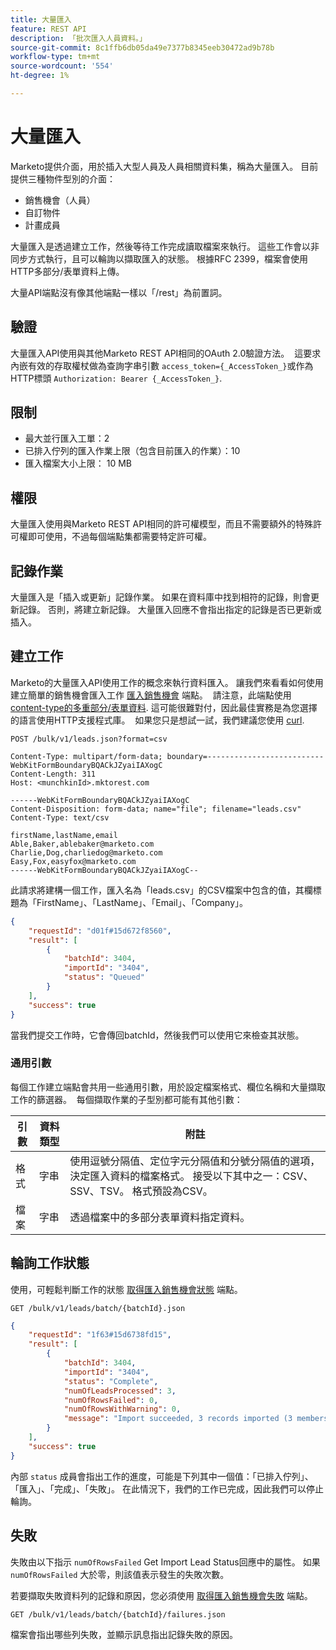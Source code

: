 ```yaml
---
title: 大量匯入
feature: REST API
description: 「批次匯入人員資料。」
source-git-commit: 8c1ffb6db05da49e7377b8345eeb30472ad9b78b
workflow-type: tm+mt
source-wordcount: '554'
ht-degree: 1%

---
```



# 大量匯入

Marketo提供介面，用於插入大型人員及人員相關資料集，稱為大量匯入。 目前提供三種物件型別的介面：

- 銷售機會（人員）
- 自訂物件
- 計畫成員

大量匯入是透過建立工作，然後等待工作完成讀取檔案來執行。 這些工作會以非同步方式執行，且可以輪詢以擷取匯入的狀態。 根據RFC 2399，檔案會使用HTTP多部分/表單資料上傳。

大量API端點沒有像其他端點一樣以「/rest」為前置詞。

## 驗證

大量匯入API使用與其他Marketo REST API相同的OAuth 2.0驗證方法。  這要求內嵌有效的存取權杖做為查詢字串引數 `access_token={_AccessToken_}`或作為HTTP標頭 `Authorization: Bearer {_AccessToken_}`.

## 限制

- 最大並行匯入工單：2
- 已排入佇列的匯入作業上限（包含目前匯入的作業）：10
- 匯入檔案大小上限： 10 MB

## 權限

大量匯入使用與Marketo REST API相同的許可權模型，而且不需要額外的特殊許可權即可使用，不過每個端點集都需要特定許可權。

## 記錄作業

大量匯入是「插入或更新」記錄作業。 如果在資料庫中找到相符的記錄，則會更新記錄。 否則，將建立新記錄。 大量匯入回應不會指出指定的記錄是否已更新或插入。

## 建立工作

Marketo的大量匯入API使用工作的概念來執行資料匯入。 讓我們來看看如何使用建立簡單的銷售機會匯入工作 [匯入銷售機會](https://developer.adobe.com/marketo-apis/api/mapi/#tag/Bulk-Import-Leads/operation/importLeadUsingPOST) 端點。  請注意，此端點使用 [content-type的多重部分/表單資料](https://www.w3.org/Protocols/rfc1341/7_2_Multipart.html). 這可能很難對付，因此最佳實務是為您選擇的語言使用HTTP支援程式庫。  如果您只是想試一試，我們建議您使用 [curl](https://curl.se/).

```
POST /bulk/v1/leads.json?format=csv
```

```
Content-Type: multipart/form-data; boundary=--------------------------WebKitFormBoundaryBQACkJZyaiIAXogC
Content-Length: 311
Host: <munchkinId>.mktorest.com
```

```
------WebKitFormBoundaryBQACkJZyaiIAXogC
Content-Disposition: form-data; name="file"; filename="leads.csv"
Content-Type: text/csv

firstName,lastName,email
Able,Baker,ablebaker@marketo.com
Charlie,Dog,charliedog@marketo.com
Easy,Fox,easyfox@marketo.com
------WebKitFormBoundaryBQACkJZyaiIAXogC--
```

此請求將建構一個工作，匯入名為「leads.csv」的CSV檔案中包含的值，其欄標題為「FirstName」、「LastName」、「Email」、「Company」。

```json
{
    "requestId": "d01f#15d672f8560",
    "result": [
        {
            "batchId": 3404,
            "importId": "3404",
            "status": "Queued"
        }
    ],
    "success": true
}
```

當我們提交工作時，它會傳回batchId，然後我們可以使用它來檢查其狀態。

### 通用引數

每個工作建立端點會共用一些通用引數，用於設定檔案格式、欄位名稱和大量擷取工作的篩選器。  每個擷取作業的子型別都可能有其他引數：

| 引數 | 資料類型 | 附註 |
|---|---|---|
| 格式 | 字串 | 使用逗號分隔值、定位字元分隔值和分號分隔值的選項，決定匯入資料的檔案格式。 接受以下其中之一：CSV、SSV、TSV。 格式預設為CSV。 |
| 檔案 | 字串 | 透過檔案中的多部分表單資料指定資料。 |


## 輪詢工作狀態

使用，可輕鬆判斷工作的狀態 [取得匯入銷售機會狀態](https://developer.adobe.com/marketo-apis/api/mapi/#tag/Bulk-Import-Leads/operation/getImportLeadStatusUsingGET) 端點。

```
GET /bulk/v1/leads/batch/{batchId}.json
```

```json
{
    "requestId": "1f63#15d6738fd15",
    "result": [
        {
            "batchId": 3404,
            "importId": "3404",
            "status": "Complete",
            "numOfLeadsProcessed": 3,
            "numOfRowsFailed": 0,
            "numOfRowsWithWarning": 0,
            "message": "Import succeeded, 3 records imported (3 members)"
        }
    ],
    "success": true
}
```

內部 `status` 成員會指出工作的進度，可能是下列其中一個值：「已排入佇列」、「匯入」、「完成」、「失敗」。 在此情況下，我們的工作已完成，因此我們可以停止輪詢。

## 失敗

失敗由以下指示 `numOfRowsFailed` Get Import Lead Status回應中的屬性。 如果 `numOfRowsFailed` 大於零，則該值表示發生的失敗次數。

若要擷取失敗資料列的記錄和原因，您必須使用 [取得匯入銷售機會失敗](https://developer.adobe.com/marketo-apis/api/mapi/#tag/Bulk-Import-Leads/operation/getImportLeadFailuresUsingGET) 端點。

```
GET /bulk/v1/leads/batch/{batchId}/failures.json
```

檔案會指出哪些列失敗，並顯示訊息指出記錄失敗的原因。
